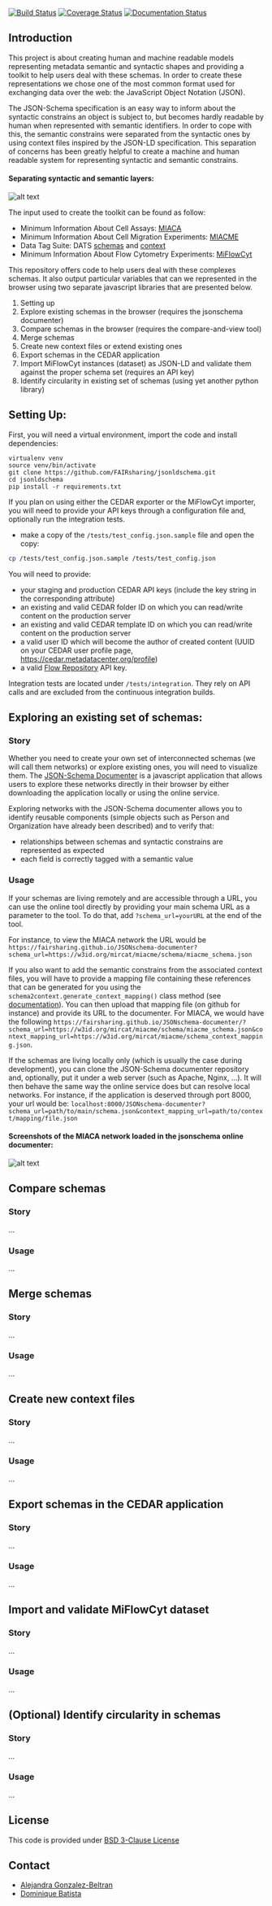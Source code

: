 
[![Build Status](https://travis-ci.org/FAIRsharing/jsonldschema.svg?branch=master)](https://travis-ci.org/FAIRsharing/jsonldschema)
[![Coverage Status](https://coveralls.io/repos/github/FAIRsharing/jsonldschema/badge.svg?branch=master)](https://coveralls.io/github/FAIRsharing/jsonldschema?branch=master)
[![Documentation Status](https://readthedocs.org/projects/jsonldschema/badge/?version=latest)](https://jsonldschema.readthedocs.io/en/latest/?badge=latest)


## Introduction

This project is about creating human and machine readable models representing metadata semantic and syntactic shapes and providing a toolkit to help users deal with these schemas.
In order to create these representations we chose one of the most common format used for exchanging data over the web: the JavaScript Object Notation (JSON).

The JSON-Schema specification is an easy way to inform about the syntactic constrains an object is subject to, but becomes hardly readable by human when represented with 
semantic identifiers. In order to cope with this, the semantic constrains were separated from the syntactic ones by using context files inspired by the JSON-LD specification. 
This separation of concerns has been greatly helpful to create a machine and human readable system for representing syntactic and semantic constrains.

#### Separating syntactic and semantic layers:
![alt text](assets/separation_of_concerns.png "Separation of semantic and syntactic concerns")



The input used to create the toolkit can be found as follow:
- Minimum Information About Cell Assays: [MIACA](https://github.com/FAIRsharing/mircat/tree/master/miaca) 
- Minimum Information About Cell Migration Experiments: [MIACME](https://github.com/FAIRsharing/mircat/tree/master/miacme)
- Data Tag Suite: DATS [schemas](https://github.com/datatagsuite/schema) and [context](https://github.com/datatagsuite/context)
- Minimum Information About Flow Cytometry Experiments: [MiFlowCyt](https://github.com/FAIRsharing/mircat/tree/master/miflowcyt)

This repository offers code to help users deal with these complexes schemas. It also output particular variables that can we represented in the browser 
using two separate javascript libraries that are presented below.

1) Setting up
1) Explore existing schemas in the browser (requires the jsonschema documenter)
2) Compare schemas in the browser (requires the compare-and-view tool)
3) Merge schemas
4) Create new context files or extend existing ones
5) Export schemas in the CEDAR application
6) Import MiFlowCyt instances (dataset) as JSON-LD and validate them against the proper schema set (requires an API key)
7) Identify circularity in existing set of schemas (using yet another python library)


## Setting Up:

First, you will need a virtual environment, import the code and install dependencies:
```
virtualenv venv
source venv/bin/activate
git clone https://github.com/FAIRsharing/jsonldschema.git
cd jsonldschema
pip install -r requirements.txt
```

If you plan on using either the CEDAR exporter or the MiFlowCyt importer, you will need to provide your API keys through 
a configuration file and, optionally run the integration tests.
- make a copy of the ```/tests/test_config.json.sample``` file and open the copy:

```bash
cp /tests/test_config.json.sample /tests/test_config.json
```

You will need to provide:
- your staging and production CEDAR API keys (include the key string in the corresponding attribute)
- an existing and valid CEDAR folder ID on which you can read/write content on the production server
- an existing and valid CEDAR template ID on which you can read/write content on the production server
- a valid user ID which will become the author of created content (UUID on your CEDAR user profile page, https://cedar.metadatacenter.org/profile)
- a valid [Flow Repository](https://flowrepository.org/) API key.

Integration tests are located under ```/tests/integration```. They rely on API calls and are excluded from the continuous integration builds.


## Exploring an existing set of schemas:

### Story

Whether you need to create your own set of interconnected schemas (we will call them networks) or explore existing ones, 
you will need to visualize them.
The [JSON-Schema Documenter](https://github.com/FAIRsharing/JSONschema-documenter) is a javascript application that allows users to explore these networks directly in their browser
by either downloading the application locally or using the online service.

Exploring networks with the JSON-Schema documenter allows you to identify reusable components (simple objects such as Person and Organization have already been described) and to verify that:
- relationships between schemas and syntactic constrains are represented as expected
- each field is correctly tagged with a semantic value


### Usage
If your schemas are living remotely and are accessible through a URL, you can use the online tool directly by providing your main schema URL as a parameter to the tool. 
To do that, add ```?schema_url=yourURL``` at the end of the tool.

For instance, to view the MIACA network the URL would be ```https://fairsharing.github.io/JSONschema-documenter?schema_url=https://w3id.org/mircat/miacme/schema/miacme_schema.json```

If you also want to add the semantic constrains from the associated context files, you will have to provide a mapping file containing these references that can be generated 
for you using the ```schema2context.generate_context_mapping()``` class method (see [documentation](https://jsonldschema.readthedocs.io/en/latest/utils/schemaUtilities.html#schema2context.generate_context_mapping)). 
You can then upload that mapping file (on github for instance) and provide its URL to the documenter. 
For MIACA, we would have the following ```https://fairsharing.github.io/JSONschema-documenter/?schema_url=https://w3id.org/mircat/miacme/schema/miacme_schema.json&context_mapping_url=https://w3id.org/mircat/miacme/schema_context_mapping.json```.

If the schemas are living locally only (which is usually the case during development), you can clone the JSON-Schema documenter repository and, optionally,
put it under a web server (such as Apache, Nginx, ...). It will then behave the same way the online service does but can resolve local networks.
For instance, if the application is deserved through port 8000, your url would be:
 ```localhost:8000/JSONschema-documenter?schema_url=path/to/main/schema.json&context_mapping_url=path/to/context/mapping/file.json```

#### Screenshots of the MIACA network loaded in the jsonschema online documenter:
![alt text](assets/documenter_miaca.png "Documenter loaded with MIACA schema")


## Compare schemas

### Story
...

### Usage
...


## Merge schemas

### Story
...

### Usage
...


## Create new context files

### Story
...

### Usage
...


## Export schemas in the CEDAR application

### Story
...

### Usage
...


## Import and validate MiFlowCyt dataset

### Story
...

### Usage
...


## (Optional) Identify circularity in schemas

### Story
...

### Usage
...


## License
This code is provided under [BSD 3-Clause License](https://github.com/FAIRsharing/jsonldschema/blob/master/LICENSE.md)

## Contact

- [Alejandra Gonzalez-Beltran](http://github.com/agbeltran)
- [Dominique Batista](http://github.com/terazus)


